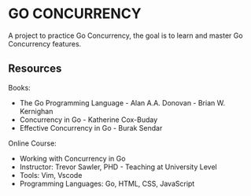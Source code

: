 # GO CONCURRENCY 

A project to practice Go Concurrency, the goal is to learn and master Go Concurrency features.  

## Resources

Books:  
- The Go Programming Language - Alan A.A. Donovan - Brian W. Kernighan  
- Concurrency in Go - Katherine Cox-Buday  
- Effective Concurrency in Go - Burak Sendar  

Online Course:  
- Working with Concurrency in Go 
- Instructor: Trevor Sawler, PHD - Teaching at University Level   
- Tools: Vim, Vscode
- Programming Languages: Go, HTML, CSS, JavaScript 
